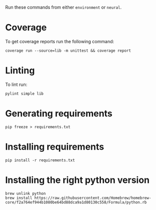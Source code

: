 Run these commands from either `environment` or `neural`.

# Coverage

To get coverage reports run the following command:
```
coverage run --source=lib -m unittest && coverage report
```

# Linting

To lint run:

```
pylint simple lib
```

# Generating requirements
```
pip freeze > requirements.txt
```

# Installing requirements
```
pip install -r requirements.txt
```

# Installing the right python version
```
brew unlink python
brew install https://raw.githubusercontent.com/Homebrew/homebrew-core/f2a764ef944b1080be64bd88dca9a1d80130c558/Formula/python.rb
```

